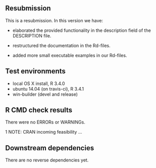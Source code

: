 ## Resubmission
This is a resubmission. In this version we have:

* elaborated the provided functionality in the description field of the DESCRIPTION file.

* restructured the documentation in the Rd-files.

* added more small executable examples in our Rd-files.


## Test environments
* local OS X install, R 3.4.0
* ubuntu 14.04 (on travis-ci), R 3.4.1
* win-builder (devel and release)

## R CMD check results
There were no ERRORs or WARNINGs.

1 NOTE: CRAN incoming feasibility ... 

## Downstream dependencies
There are no reverse dependencies yet.
